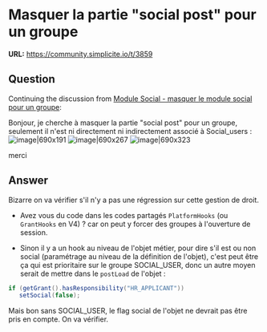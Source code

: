 # Masquer la partie "social post" pour un groupe

**URL:** https://community.simplicite.io/t/3859

## Question
Continuing the discussion from [Module Social - masquer le module social pour un groupe](https://community.simplicite.io/t/module-social-masquer-le-module-social-pour-un-groupe/2911/2):

Bonjour,
je cherche à masquer la partie "social post" pour un groupe, seulement il n'est ni directement ni indirectement associé à Social_users : 
![image|690x191](upload://35QNdIRE83ff2EiAgBKu1L5uLbZ.png)
![image|690x267](upload://3tX1ZE18M2L4GCMXzI6T3C4xZUQ.png)
![image|690x323](upload://iPp3WcW3XmuhG8HDoqUVhJTg3XN.png)


merci

## Answer
Bizarre on va vérifier s'il n'y a pas une régression sur cette gestion de droit.

- Avez vous du code dans les codes partagés `PlatformHooks` (ou `GrantHooks` en V4) ?
car on peut y forcer des groupes à l'ouverture de session.

- Sinon il y a un hook au niveau de l'objet métier, pour dire s'il est ou non social (paramétrage au niveau de la définition de l'objet), c'est peut être ça qui est prioritaire sur le groupe SOCIAL_USER, donc un autre moyen serait de mettre dans  le `postLoad` de l'objet :

```java
if (getGrant().hasResponsibility("HR_APPLICANT"))
   setSocial(false);
```

Mais bon sans SOCIAL_USER, le flag social de l'objet ne devrait pas être pris en compte. On va vérifier.
